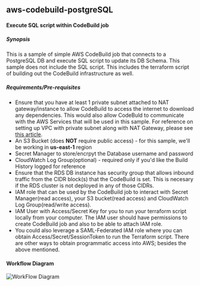 ## aws-codebuild-postgreSQL
#### Execute SQL script within CodeBuild job

##### Synopsis
This is a sample of simple AWS CodeBuild job that connects to a PostgreSQL DB and execute SQL script to update its DB Schema. This sample does not include the SQL script.  This includes the terraform script of building out the CodeBuild infrastructure as well.

##### Requirements/Pre-requisites
- Ensure that you have at least 1 private subnet attached to NAT gateway/instance to allow CodeBuild to access the internet to download any dependencies. This would also allow CodeBuld to communicate with the AWS Services that will be used in this sample. For reference on setting up VPC with private subnet along with NAT Gateway, please see [this article](https://docs.aws.amazon.com/appstream2/latest/developerguide/managing-network-internet-NAT-gateway.html).
- An S3 Bucket (does **NOT** require public access) - for this sample, we'll be working in **us-east-1** region
- Secret Manager to store/encrpyt the Database username and password
- CloudWatch Log Group(optional) - required only if you'd like the Build History logged for reference
- Ensure that the RDS DB instance has security group that allows inbound traffic from the CIDR block(s) that the CodeBuild is set. This is necesary if the RDS cluster is not deployed in any of those CIDRs.
- IAM role that can be used by the CodeBuild job to interact with Secret Manager(read access), your S3 bucket(read access) and CloudWatch Log Group(read/write access). 
- IAM User with Access/Secret Key for you to run your terraform script locally from your computer. The IAM user should have permissions to create CodeBuild job and also to be able to attach IAM role.
- You could also leverage a SAML-Federated IAM role where you can obtain Access/Secret/SessionToken to run the Terraform script. There are other ways to obtain programmatic access into AWS; besides the above mentioned.

#### Workflow Diagram

![WorkFlow Diagram](https://user-images.githubusercontent.com/92599121/147253376-2016ea2b-1145-44c2-8543-fc09b0dd41f6.png)

